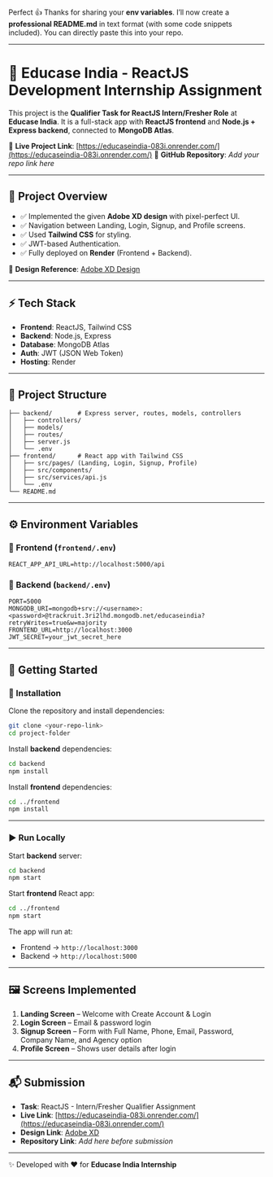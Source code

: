 Perfect 👍 Thanks for sharing your **env variables**.
I’ll now create a **professional README.md** in text format (with some code snippets included). You can directly paste this into your repo.

---

# 🚀 Educase India - ReactJS Development Internship Assignment

This project is the **Qualifier Task for ReactJS Intern/Fresher Role** at **Educase India**.
It is a full-stack app with **ReactJS frontend** and **Node.js + Express backend**, connected to **MongoDB Atlas**.

🔗 **Live Project Link**: [https://educaseindia-083i.onrender.com/](https://educaseindia-083i.onrender.com/)
📂 **GitHub Repository**: *Add your repo link here*

---

## 📌 Project Overview

* ✅ Implemented the given **Adobe XD design** with pixel-perfect UI.
* ✅ Navigation between Landing, Login, Signup, and Profile screens.
* ✅ Used **Tailwind CSS** for styling.
* ✅ JWT-based Authentication.
* ✅ Fully deployed on **Render** (Frontend + Backend).

📑 **Design Reference**: [Adobe XD Design](https://xd.adobe.com/view/b68eea25-003d-4a5d-8fdd-d463eeb20b32-e3dd)

---

## ⚡ Tech Stack

* **Frontend**: ReactJS, Tailwind CSS
* **Backend**: Node.js, Express
* **Database**: MongoDB Atlas
* **Auth**: JWT (JSON Web Token)
* **Hosting**: Render

---

## 📂 Project Structure

```
├── backend/       # Express server, routes, models, controllers  
│   ├── controllers/
│   ├── models/
│   ├── routes/
│   ├── server.js
│   └── .env
├── frontend/      # React app with Tailwind CSS  
│   ├── src/pages/ (Landing, Login, Signup, Profile)
│   ├── src/components/
│   ├── src/services/api.js
│   └── .env
└── README.md
```

---

## ⚙️ Environment Variables

### 🔹 Frontend (`frontend/.env`)

```env
REACT_APP_API_URL=http://localhost:5000/api
```

### 🔹 Backend (`backend/.env`)

```env
PORT=5000
MONGODB_URI=mongodb+srv://<username>:<password>@trackruit.3ri2lhd.mongodb.net/educaseindia?retryWrites=true&w=majority
FRONTEND_URL=http://localhost:3000
JWT_SECRET=your_jwt_secret_here
```

---

## 🚀 Getting Started

### 🔧 Installation

Clone the repository and install dependencies:

```bash
git clone <your-repo-link>
cd project-folder
```

Install **backend** dependencies:

```bash
cd backend
npm install
```

Install **frontend** dependencies:

```bash
cd ../frontend
npm install
```

---

### ▶️ Run Locally

Start **backend** server:

```bash
cd backend
npm start
```

Start **frontend** React app:

```bash
cd ../frontend
npm start
```

The app will run at:

* Frontend → `http://localhost:3000`
* Backend → `http://localhost:5000`

---

## 🖼️ Screens Implemented

1. **Landing Screen** – Welcome with Create Account & Login
2. **Login Screen** – Email & password login
3. **Signup Screen** – Form with Full Name, Phone, Email, Password, Company Name, and Agency option
4. **Profile Screen** – Shows user details after login

---

## 📬 Submission

* **Task**: ReactJS - Intern/Fresher Qualifier Assignment
* **Live Link**: [https://educaseindia-083i.onrender.com/](https://educaseindia-083i.onrender.com/)
* **Design Link**: [Adobe XD](https://xd.adobe.com/view/b68eea25-003d-4a5d-8fdd-d463eeb20b32-e3dd)
* **Repository Link**: *Add here before submission*

---

✨ Developed with ❤️ for **Educase India Internship**


